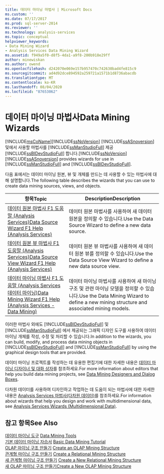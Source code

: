 ```yaml
---
title: 데이터 마이닝 마법사 | Microsoft Docs
ms.custom: ''
ms.date: 07/17/2017
ms.prod: sql-server-2014
ms.reviewer: ''
ms.technology: analysis-services
ms.topic: conceptual
helpviewer_keywords:
- Data Mining Wizard
- Analysis Services Data Mining Wizard
ms.assetid: f949a5f0-d8f5-4da1-a9f8-200b918e29ff
author: minewiskan
ms.author: owend
ms.openlocfilehash: d242070e069e157b957470c742630bad4fe815c9
ms.sourcegitcommit: ad4d92dce894592a259721a1571b1d8736abacdb
ms.translationtype: MT
ms.contentlocale: ko-KR
ms.lasthandoff: 08/04/2020
ms.locfileid: "87653062"
---
```

# <a name="data-mining-wizards"></a><span data-ttu-id="245e0-102">데이터 마이닝 마법사</span><span class="sxs-lookup"><span data-stu-id="245e0-102">Data Mining Wizards</span></span>
  [!INCLUDE[msCoName](../includes/msconame-md.md)]<span data-ttu-id="245e0-103">[!INCLUDE[ssNoVersion](../includes/ssnoversion-md.md)] [!INCLUDE[ssASnoversion](../includes/ssasnoversion-md.md)] 및에서 사용할 마법사를 [!INCLUDE[ssManStudioFull](../includes/ssmanstudiofull-md.md)] 제공 [!INCLUDE[ssBIDevStudioFull](../includes/ssbidevstudiofull-md.md)] 합니다.</span><span class="sxs-lookup"><span data-stu-id="245e0-103">[!INCLUDE[ssNoVersion](../includes/ssnoversion-md.md)] [!INCLUDE[ssASnoversion](../includes/ssasnoversion-md.md)] provides wizards for use in [!INCLUDE[ssManStudioFull](../includes/ssmanstudiofull-md.md)] and [!INCLUDE[ssBIDevStudioFull](../includes/ssbidevstudiofull-md.md)].</span></span>  
  
 <span data-ttu-id="245e0-104">다음 표에서는 데이터 마이닝 원본, 뷰 및 개체를 만드는 데 사용할 수 있는 마법사에 대해 설명합니다.</span><span class="sxs-lookup"><span data-stu-id="245e0-104">The following table describes the wizards that you can use to create data mining sources, views, and objects.</span></span>  
  
|<span data-ttu-id="245e0-105">항목</span><span class="sxs-lookup"><span data-stu-id="245e0-105">Topic</span></span>|<span data-ttu-id="245e0-106">Description</span><span class="sxs-lookup"><span data-stu-id="245e0-106">Description</span></span>|  
|-----------|-----------------|  
|[<span data-ttu-id="245e0-107">데이터 원본 마법사 F1 도움말 &#40;Analysis Services&#41;</span><span class="sxs-lookup"><span data-stu-id="245e0-107">Data Source Wizard F1 Help &#40;Analysis Services&#41;</span></span>](data-source-wizard-f1-help-analysis-services.md)|<span data-ttu-id="245e0-108">데이터 원본 마법사를 사용하여 새 데이터 원본을 정의할 수 있습니다.</span><span class="sxs-lookup"><span data-stu-id="245e0-108">Use the Data Source Wizard to define a new data source.</span></span>|  
|[<span data-ttu-id="245e0-109">데이터 원본 뷰 마법사 F1 도움말 &#40;Analysis Services&#41;</span><span class="sxs-lookup"><span data-stu-id="245e0-109">Data Source View Wizard F1 Help &#40;Analysis Services&#41;</span></span>](data-source-view-wizard-f1-help-analysis-services.md)|<span data-ttu-id="245e0-110">데이터 원본 뷰 마법사를 사용하여 새 데이터 원본 뷰를 정의할 수 있습니다.</span><span class="sxs-lookup"><span data-stu-id="245e0-110">Use the Data Source View Wizard to define a new data source view.</span></span>|  
|[<span data-ttu-id="245e0-111">데이터 마이닝 마법사 F1 도움말 &#40;Analysis Services 데이터 마이닝&#41;</span><span class="sxs-lookup"><span data-stu-id="245e0-111">Data Mining Wizard F1 Help &#40;Analysis Services - Data Mining&#41;</span></span>](data-mining-wizard-f1-help-analysis-services-data-mining.md)|<span data-ttu-id="245e0-112">데이터 마이닝 마법사를 사용하여 새 마이닝 구조 및 관련 마이닝 모델을 정의할 수 있습니다.</span><span class="sxs-lookup"><span data-stu-id="245e0-112">Use the Data Mining Wizard to define a new mining structure and associated mining models.</span></span>|  
  
 <span data-ttu-id="245e0-113">이러한 마법사 외에도 [!INCLUDE[ssBIDevStudioFull](../includes/ssbidevstudiofull-md.md)] 및 [!INCLUDE[ssManStudioFull](../includes/ssmanstudiofull-md.md)] 에서 제공되는 그래픽 디자인 도구를 사용하여 데이터 마이닝 개체를 작성, 수정 및 처리할 수 있습니다.</span><span class="sxs-lookup"><span data-stu-id="245e0-113">In addition to the wizards, you can build, modify, and process data mining objects in [!INCLUDE[ssBIDevStudioFull](../includes/ssbidevstudiofull-md.md)] and [!INCLUDE[ssManStudioFull](../includes/ssmanstudiofull-md.md)] by using the graphical design tools that are provided.</span></span>  
  
 <span data-ttu-id="245e0-114">데이터 마이닝 프로젝트를 작성하는 데 유용한 편집기에 대한 자세한 내용은 [데이터 마이닝 디자이너 및 대화 상자](data-mining-designers-and-dialog-boxes.md)를 참조하세요.</span><span class="sxs-lookup"><span data-stu-id="245e0-114">For more information about editors that help you build data mining projects, see [Data Mining Designers and Dialog Boxes](data-mining-designers-and-dialog-boxes.md).</span></span>  
  
 <span data-ttu-id="245e0-115">다차원 데이터를 사용하여 디자인하고 작업하는 데 도움이 되는 마법사에 대한 자세한 내용은 [Analysis Services 마법사&#40;다차원 데이터&#41;](analysis-services-wizards-multidimensional-data.md)를 참조하세요.</span><span class="sxs-lookup"><span data-stu-id="245e0-115">For information about wizards that help you design and work with multidimensional data, see [Analysis Services Wizards &#40;Multidimensional Data&#41;](analysis-services-wizards-multidimensional-data.md).</span></span>  
  
## <a name="see-also"></a><span data-ttu-id="245e0-116">참고 항목</span><span class="sxs-lookup"><span data-stu-id="245e0-116">See Also</span></span>  
 <span data-ttu-id="245e0-117">[데이터 마이닝 도구](data-mining/data-mining-tools.md) </span><span class="sxs-lookup"><span data-stu-id="245e0-117">[Data Mining Tools](data-mining/data-mining-tools.md) </span></span>  
 <span data-ttu-id="245e0-118">[기본 데이터 마이닝 자습서](../../2014/tutorials/basic-data-mining-tutorial.md) </span><span class="sxs-lookup"><span data-stu-id="245e0-118">[Basic Data Mining Tutorial](../../2014/tutorials/basic-data-mining-tutorial.md) </span></span>  
 <span data-ttu-id="245e0-119">[OLAP 마이닝 구조 만들기](data-mining/create-an-olap-mining-structure.md) </span><span class="sxs-lookup"><span data-stu-id="245e0-119">[Create an OLAP Mining Structure](data-mining/create-an-olap-mining-structure.md) </span></span>  
 <span data-ttu-id="245e0-120">[관계형 마이닝 구조 만들기](data-mining/create-a-relational-mining-structure.md) </span><span class="sxs-lookup"><span data-stu-id="245e0-120">[Create a Relational Mining Structure](data-mining/create-a-relational-mining-structure.md) </span></span>  
 <span data-ttu-id="245e0-121">[새 관계형 마이닝 구조 만들기](data-mining/create-a-new-relational-mining-structure.md) </span><span class="sxs-lookup"><span data-stu-id="245e0-121">[Create a New Relational Mining Structure](data-mining/create-a-new-relational-mining-structure.md) </span></span>  
 [<span data-ttu-id="245e0-122">새 OLAP 마이닝 구조 만들기</span><span class="sxs-lookup"><span data-stu-id="245e0-122">Create a New OLAP Mining Structure</span></span>](data-mining/create-a-new-olap-mining-structure.md)  
  
  
